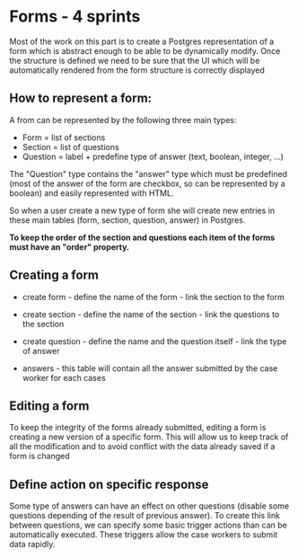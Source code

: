 # Forms - 4 sprints

Most of the work on this part is to create a Postgres representation of a form which is abstract enough to be able to be dynamically modify. Once the structure is defined we need to be sure that the UI which will be automatically rendered from the form structure is correctly displayed

## How to represent a form:

A from can be represented by the following three main types:

- Form = list of sections
- Section = list of questions
- Question = label + predefine type of answer (text, boolean, integer, ...)

The "Question" type contains the "answer" type which must be predefined (most of the answer of the form are checkbox, so can be represented by a boolean) and easily represented with HTML.

So when a user create a new type of form she will create new entries in these main tables (form, section, question, answer) in Postgres.

**To keep the order of the section and questions each item of the forms must have an "order" property.**

## Creating a form

- create form - define the name of the form - link the section to the form
- create section - define the name of the section - link the questions to the section
- create question - define the name and the question itself - link the type of answer

- answers - this table will contain all the answer submitted by the case worker for each cases

## Editing a form

To keep the integrity of the forms already submitted, editing a form is creating a new version of a specific form. This will allow us to keep track of all the modification and to avoid conflict with the data already saved if a form is changed



## Define action on specific response

Some type of answers can have an effect on other questions (disable some questions depending of the result of previous answer). To create this link between questions, we can specify some basic trigger actions than can be automatically executed. These triggers allow the case workers to submit data rapidly.
